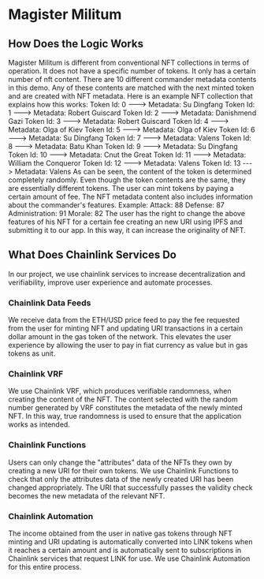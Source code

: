 # Magister Militum
## How Does the Logic Works
Magister Militum is different from conventional NFT collections in terms of operation. It does not have a specific number of tokens. It only has a certain number of nft content. There are 10 different commander metadata contents in this demo. Any of these contents are matched with the next minted token and are created with NFT metadata. Here is an example NFT collection that explains how this works:
Token Id: 0 ---> Metadata: Su Dingfang
Token Id: 1 ---> Metadata: Robert Guiscard
Token Id: 2 ---> Metadata: Danishmend Gazi
Token Id: 3 ---> Metadata: Robert Guiscard
Token Id: 4 ---> Metadata: Olga of Kiev
Token Id: 5 ---> Metadata: Olga of Kiev
Token Id: 6 ---> Metadata: Su Dingfang
Token Id: 7 ---> Metadata: Valens
Token Id: 8 ---> Metadata: Batu Khan
Token Id: 9 ---> Metadata: Su Dingfang
Token Id: 10 ---> Metadata: Cnut the Great
Token Id: 11 ---> Metadata: William the Conqueror
Token Id: 12 ---> Metadata: Valens
Token Id: 13 ---> Metadata: Valens
As can be seen, the content of the token is determined completely randomly. Even though the token contents are the same, they are essentially different tokens. The user can mint tokens by paying a certain amount of fee. The NFT metadata content also includes information about the commander's features. Example:
Attack: 88
Defense: 87
Administration: 91
Morale: 82
The user has the right to change the above features of his NFT for a certain fee creating an new URI using IPFS and submitting it to our app. In this way, it can increase the originality of NFT.
## What Does Chainlink Services Do
In our project, we use chainlink services to increase decentralization and verifiability, improve user experience and automate processes.
### Chainlink Data Feeds
We receive data from the ETH/USD price feed to pay the fee requested from the user for minting NFT and updating URI transactions in a certain dollar amount in the gas token of the network. This elevates the user experience by allowing the user to pay in fiat currency as value but in gas tokens as unit.
### Chainlink VRF
We use Chainlink VRF, which produces verifiable randomness, when creating the content of the NFT. The content selected with the random number generated by VRF constitutes the metadata of the newly minted NFT. In this way, true randomness is used to ensure that the application works as intended.
### Chainlink Functions
Users can only change the "attributes" data of the NFTs they own by creating a new URI for their own tokens. We use Chainlink Functions to check that only the attributes data of the newly created URI has been changed appropriately. The URI that successfully passes the validity check becomes the new metadata of the relevant NFT.
### Chainlink Automation
The income obtained from the user in native gas tokens through NFT minting and URI updating is automatically converted into LINK tokens when it reaches a certain amount and is automatically sent to subscriptions in Chainlink services that request LINK for use. We use Chainlink Automation for this entire process.
